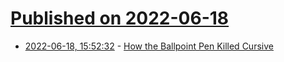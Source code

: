 # [Published on 2022-06-18](index.md)

* [2022-06-18, 15:52:32](https://news.ycombinator.com/item?id=31790978) - [How the Ballpoint Pen Killed Cursive](https://www.theatlantic.com/technology/archive/2015/08/ballpoint-pens-object-lesson-history-handwriting/402205/)
